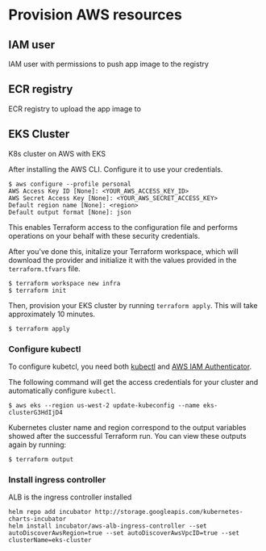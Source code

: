 # Provision AWS resources

## IAM user
IAM user with permissions to push app image to the registry

## ECR registry
ECR registry to upload the app image to

## EKS Cluster

K8s cluster on AWS with EKS

After installing the AWS CLI. Configure it to use your credentials.

```shell
$ aws configure --profile personal
AWS Access Key ID [None]: <YOUR_AWS_ACCESS_KEY_ID>
AWS Secret Access Key [None]: <YOUR_AWS_SECRET_ACCESS_KEY>
Default region name [None]: <region>
Default output format [None]: json
```

This enables Terraform access to the configuration file and performs operations on your behalf with these security credentials.

After you've done this, initalize your Terraform workspace, which will download the provider and initialize it with the values provided in the `terraform.tfvars` file.

```shell
$ terraform workspace new infra
$ terraform init
```
Then, provision your EKS cluster by running `terraform apply`. 
This will take approximately 10 minutes.

```shell
$ terraform apply
```

### Configure kubectl

To configure kubetcl, you need both [kubectl](https://kubernetes.io/docs/tasks/tools/install-kubectl/) and [AWS IAM Authenticator](https://docs.aws.amazon.com/eks/latest/userguide/install-aws-iam-authenticator.html).

The following command will get the access credentials for your cluster and automatically
configure `kubectl`.

```shell
$ aws eks --region us-west-2 update-kubeconfig --name eks-clusterG3HdIjD4
```
Kubernetes cluster name and region correspond to the output variables showed after the successful Terraform run. You can view these outputs again by running:

```shell
$ terraform output
```
### Install ingress controller

ALB is the ingress controller installed

```shell
helm repo add incubator http://storage.googleapis.com/kubernetes-charts-incubator
helm install incubator/aws-alb-ingress-controller --set autoDiscoverAwsRegion=true --set autoDiscoverAwsVpcID=true --set clusterName=eks-cluster
```
